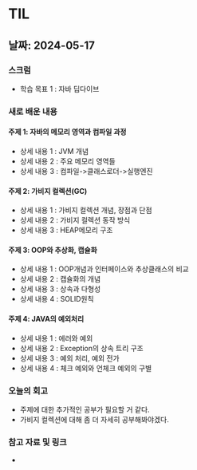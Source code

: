 # TIL

## 날짜: 2024-05-17

### 스크럼
- 학습 목표 1 : 자바 딥다이브


### 새로 배운 내용
#### 주제 1: 자바의 메모리 영역과 컴파일 과정
- 상세 내용 1 : JVM 개념
- 상세 내용 2 : 주요 메모리 영역들
- 상세 내용 3 : 컴파일->클래스로더->실행엔진

#### 주제 2: 가비지 컬렉션(GC)
- 상세 내용 1 : 가비지 컬렉션 개념, 장점과 단점
- 상세 내용 2 : 가비지 컬렉션 동작 방식
- 상세 내용 3 : HEAP메모리 구조

#### 주제 3: OOP와 추상화, 캡슐화
- 상세 내용 1 : OOP개념과 인터페이스와 추상클래스의 비교
- 상세 내용 2 : 캡슐화의 개념
- 상세 내용 3 : 상속과 다형성
- 상세 내용 4 : SOLID원칙

#### 주제 4: JAVA의 예외처리
- 상세 내용 1 : 에러와 예외
- 상세 내용 2 : Exception의 상속 트리 구조
- 상세 내용 3 : 예외 처리, 예외 전가
- 상세 내용 4 : 체크 예외와 언체크 예외의 구별


### 오늘의 회고
- 주제에 대한 추가적인 공부가 필요할 거 같다.
- 가비지 컬렉션에 대해 좀 더 자세히 공부해봐야겠다.

### 참고 자료 및 링크
- 


